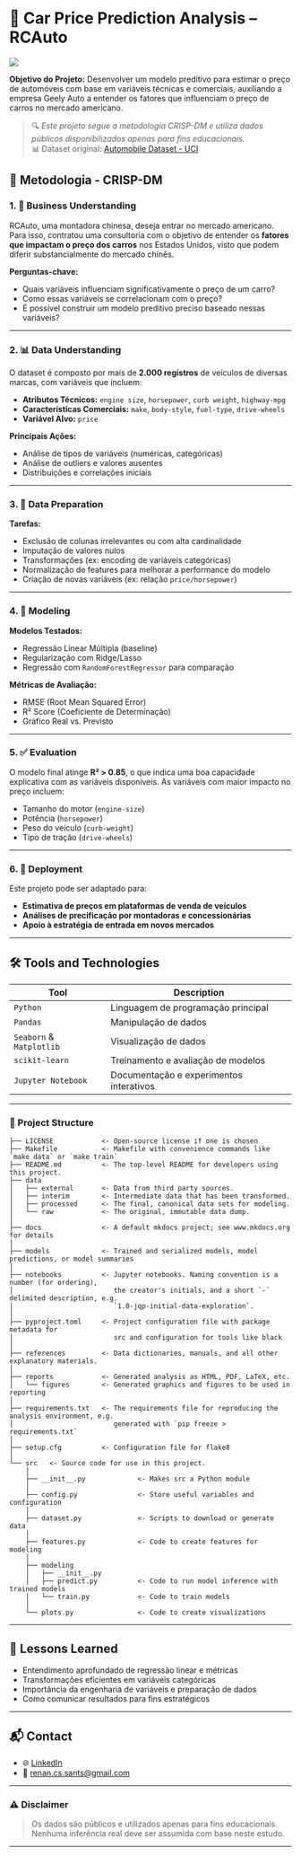 # 🚗 Car Price Prediction Analysis – RCAuto


<a target="_blank" href="https://cookiecutter-data-science.drivendata.org/">
    <img src="https://img.shields.io/badge/CCDS-Project%20template-328F97?logo=cookiecutter" />
</a>

**Objetivo do Projeto:** Desenvolver um modelo preditivo para estimar o preço de automóveis com base em variáveis técnicas e comerciais, auxiliando a empresa Geely Auto a entender os fatores que influenciam o preço de carros no mercado americano.

> 🔍 *Este projeto segue a metodologia CRISP-DM e utiliza dados públicos disponibilizados apenas para fins educacionais.*  
> 📊 Dataset original: [Automobile Dataset - UCI](https://archive.ics.uci.edu/dataset/10/automobile)


## 🧭 Metodologia - CRISP-DM

### 1. 🧠 Business Understanding

RCAuto, uma montadora chinesa, deseja entrar no mercado americano. Para isso, contratou uma consultoria com o objetivo de entender os **fatores que impactam o preço dos carros** nos Estados Unidos, visto que podem diferir substancialmente do mercado chinês.

**Perguntas-chave:**
- Quais variáveis influenciam significativamente o preço de um carro?
- Como essas variáveis se correlacionam com o preço?
- É possível construir um modelo preditivo preciso baseado nessas variáveis?

---

### 2. 📊 Data Understanding

O dataset é composto por mais de **2.000 registros** de veículos de diversas marcas, com variáveis que incluem:

- **Atributos Técnicos:** `engine size`, `horsepower`, `curb weight`, `highway-mpg`
- **Características Comerciais:** `make`, `body-style`, `fuel-type`, `drive-wheels`
- **Variável Alvo:** `price`

**Principais Ações:**
- Análise de tipos de variáveis (numéricas, categóricas)
- Análise de outliers e valores ausentes
- Distribuições e correlações iniciais

---

### 3. 🧹 Data Preparation

**Tarefas:**

- Exclusão de colunas irrelevantes ou com alta cardinalidade
- Imputação de valores nulos
- Transformações (ex: encoding de variáveis categóricas)
- Normalização de features para melhorar a performance do modelo
- Criação de novas variáveis (ex: relação `price/horsepower`)

---

### 4. 🧠 Modeling

**Modelos Testados:**
- Regressão Linear Múltipla (baseline)
- Regularização com Ridge/Lasso
- Regressão com `RandomForestRegressor` para comparação

**Métricas de Avaliação:**
- RMSE (Root Mean Squared Error)
- R² Score (Coeficiente de Determinação)
- Gráfico Real vs. Previsto

---

### 5. ✅ Evaluation

O modelo final atinge **R² > 0.85**, o que indica uma boa capacidade explicativa com as variáveis disponíveis. As variáveis com maior impacto no preço incluem:

- Tamanho do motor (`engine-size`)
- Potência (`horsepower`)
- Peso do veículo (`curb-weight`)
- Tipo de tração (`drive-wheels`)

---

### 6. 🚀 Deployment

Este projeto pode ser adaptado para:

- **Estimativa de preços em plataformas de venda de veículos**
- **Análises de precificação por montadoras e concessionárias**
- **Apoio à estratégia de entrada em novos mercados**

---

## 🛠️ Tools and Technologies

| Tool | Description |
|------------|-----------|
| `Python` | Linguagem de programação principal |
| `Pandas` | Manipulação de dados |
| `Seaborn` & `Matplotlib` | Visualização de dados |
| `scikit-learn` | Treinamento e avaliação de modelos |
| `Jupyter Notebook` | Documentação e experimentos interativos |

---

### 📁 Project Structure


```
├── LICENSE            <- Open-source license if one is chosen
├── Makefile           <- Makefile with convenience commands like `make data` or `make train`
├── README.md          <- The top-level README for developers using this project.
├── data
│   ├── external       <- Data from third party sources.
│   ├── interim        <- Intermediate data that has been transformed.
│   ├── processed      <- The final, canonical data sets for modeling.
│   └── raw            <- The original, immutable data dump.
│
├── docs               <- A default mkdocs project; see www.mkdocs.org for details
│
├── models             <- Trained and serialized models, model predictions, or model summaries
│
├── notebooks          <- Jupyter notebooks. Naming convention is a number (for ordering),
│                         the creator's initials, and a short `-` delimited description, e.g.
│                         `1.0-jqp-initial-data-exploration`.
│
├── pyproject.toml     <- Project configuration file with package metadata for 
│                         src and configuration for tools like black
│
├── references         <- Data dictionaries, manuals, and all other explanatory materials.
│
├── reports            <- Generated analysis as HTML, PDF, LaTeX, etc.
│   └── figures        <- Generated graphics and figures to be used in reporting
│
├── requirements.txt   <- The requirements file for reproducing the analysis environment, e.g.
│                         generated with `pip freeze > requirements.txt`
│
├── setup.cfg          <- Configuration file for flake8
│
└── src   <- Source code for use in this project.
    │
    ├── __init__.py             <- Makes src a Python module
    │
    ├── config.py               <- Store useful variables and configuration
    │
    ├── dataset.py              <- Scripts to download or generate data
    │
    ├── features.py             <- Code to create features for modeling
    │
    ├── modeling                
    │   ├── __init__.py 
    │   ├── predict.py          <- Code to run model inference with trained models          
    │   └── train.py            <- Code to train models
    │
    └── plots.py                <- Code to create visualizations
```
---

## 📌 Lessons Learned


- Entendimento aprofundado de regressão linear e métricas
- Transformações eficientes em variáveis categóricas
- Importância da engenharia de variáveis e preparação de dados
- Como comunicar resultados para fins estratégicos

---

## 📬 Contact

- 🌐 [LinkedIn](https://www.linkedin.com/in/renan-cardoso-8323b151/)
- 📧 renan.cs.sants@gmail.com

---

### ⚠️ Disclaimer
> Os dados são públicos e utilizados apenas para fins educacionais. Nenhuma inferência real deve ser assumida com base neste estudo.


--------

